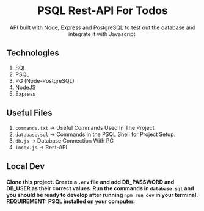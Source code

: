 <h1 align="center">PSQL Rest-API For Todos</h1>

<p align="center">API built with Node, Express and PostgreSQL to test out the database and integrate it with Javascript.</p>

## Technologies
1) SQL
2) PSQL
3) PG (Node-PostgreSQL)
4) NodeJS
5) Express

## Useful Files
1) ```commands.txt``` -> Useful Commands Used In The Project
2) ```database.sql``` -> Commands in the PSQL Shell for Project Setup.
3) ```db.js``` -> Database Connection With PG
4) ```index.js``` -> Rest-API

## Local Dev
#### Clone this project. Create a ```.env``` file and add DB_PASSWORD and DB_USER as their correct values. Run the commands in ```database.sql``` and you should be ready to develop after running ```npm run dev``` in your terminal. REQUIREMENT: PSQL installed on your computer.